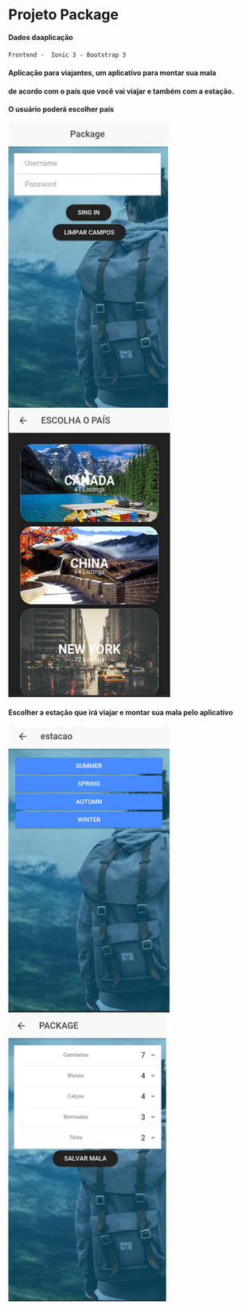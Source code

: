 # Projeto Package

#### Dados daaplicação
```
Frontend -  Ionic 3 - Bootstrap 3
```         

#### Aplicação para viajantes, um aplicativo para montar sua mala
#### de acordo com o país que você vai viajar e também com a estação.
#### O usuário poderá escolher país
![Screenshot](foto1.png)
![Screenshot](foto2.png)
#### Escolher a estação que irá viajar e montar sua mala pelo aplicativo
![Screenshot](foto3.png)
![Screenshot](foto4.png)




